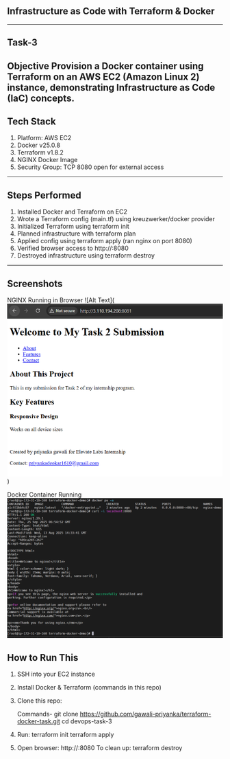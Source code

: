 ## Infrastructure as Code with Terraform & Docker
---
Task-3
---
Objective
Provision a Docker container using Terraform on an AWS EC2 (Amazon Linux 2) instance, demonstrating Infrastructure as Code (IaC) concepts.
---
## Tech Stack
1) Platform: AWS EC2
2) Docker v25.0.8
3) Terraform v1.8.2
4) NGINX Docker Image
5) Security Group: TCP 8080 open for external access
---
## Steps Performed
1) Installed Docker and Terraform on EC2
2) Wrote a Terraform config (main.tf) using kreuzwerker/docker provider
3) Initialized Terraform using terraform init
4) Planned infrastructure with terraform plan
5) Applied config using terraform apply (ran nginx on port 8080)
6) Verified browser access to http://<ec2-ip>:8080
7) Destroyed infrastructure using terraform destroy
 ---  
## Screenshots
NGINX Running in Browser
 ![Alt Text]( ![Alt Text](https://github.com/gawali-priyanka/Jenkins-pipeline-task/blob/main/screenshots/Static-Web-App.png?raw=true))

Docker Container Running
 ![Alt Text](https://github.com/gawali-priyanka/terraform-docker-task/blob/main/screenshort/Create-docker-container.png?raw=true)

## How to Run This 
1) SSH into your EC2 instance
2) Install Docker & Terraform (commands in this repo)
3) Clone this repo:
   
   Commands-   git clone https://github.com/gawali-priyanka/terraform-docker-task.git
             cd devops-task-3
             
4) Run:
terraform init
terraform apply

5) Open browser: http://<ec2-ip>:8080
To clean up: terraform destroy
